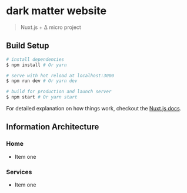 # dark matter website

> Nuxt.js + Δ micro project

## Build Setup

```bash
# install dependencies
$ npm install # Or yarn

# serve with hot reload at localhost:3000
$ npm run dev # Or yarn dev

# build for production and launch server
$ npm start # Or yarn start
```

For detailed explanation on how things work, checkout the [Nuxt.js docs](https://github.com/nuxt/nuxt.js).

## Information Architecture

### Home

- Item one

### Services

- Item one
